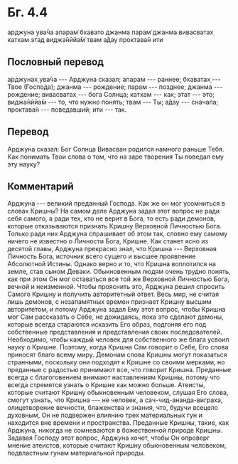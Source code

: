 # Бг. 4.4
арджуна ува̄ча
апарам̇ бхавато джанма
парам̇ джанма вивасватах̣
катхам этад виджа̄нӣйа̄м̇
твам а̄дау проктава̄н ити
## Пословный перевод

арджунах̣ ува̄ча --- Арджуна сказал; апарам --- раннее; бхаватах̣ --- Твое
(Господа); джанма --- рождение; парам --- позднее; джанма --- рождение;
вивасватах̣ --- бога Солнца; катхам --- как; этат --- это; виджа̄нӣйа̄м ---
то, что нужно понять; твам --- Ты; а̄дау --- сначала; проктава̄н ---
поведавший; ити --- так.

## Перевод

Арджуна сказал: Бог Солнца Вивасван родился намного раньше Тебя. Как
понимать Твои слова о том, что на заре творения Ты поведал ему эту
науку?

## Комментарий

Арджуна --- великий преданный Господа. Как же он мог усомниться в словах
Кришны? На самом деле Арджуна задал этот вопрос не ради себя самого, а
ради тех, кто не верит в Бога, то есть ради демонов, которые
отказываются признать Кришну Верховной Личностью Бога. Только ради них
Арджуна спрашивает об этом так, словно ему самому ничего не известно о
Личности Бога, Кришне. Как станет ясно из десятой главы, Арджуна
прекрасно знал, что Кришна --- Верховная Личность Бога, источник всего
сущего и высшее проявление Абсолютной Истины. Однако верно и то, что
Кришна воплотился на земле, став сыном Деваки. Обыкновенным людям очень
трудно понять, как при этом Он мог оставаться все той же Верховной
Личностью Бога, вечной и неизменной. Чтобы прояснить это, Арджуна решил
спросить Самого Кришну и получить авторитетный ответ. Весь мир, не
считая лишь демонов, с незапамятных времен признает Кришну высшим
авторитетом, и потому Арджуна задал Ему этот вопрос, чтобы Кришна мог
Сам рассказать о Себе, не дожидаясь, пока это сделают демоны, которые
всегда стараются исказить Его образ, подгоняя его под собственные
представления и представления своих последователей. Необходимо, чтобы
каждый человек для собственного же блага усвоил науку о Кришне. Поэтому,
когда Кришна Сам говорит о Себе, Его слова приносят благо всему миру.
Демонам слова Кришны могут показаться странными, поскольку они подходят
к Кришне со своими мерками, но преданные с радостью принимают все, что
говорит Кришна. Преданные всегда с благоговением внимают наставлениям
Кришны, потому что всегда стремятся узнать о Кришне как можно больше.
Атеисты, которые считают Кришну обыкновенным человеком, слушая Его
слова, смогут узнать, что Кришна --- не человек, а
сач-чид-ананда-виграха, олицетворение вечности, блаженства и знания,
что, будучи всецело духовным, Он не подвержен влиянию трех материальных
гун и находится вне времени и пространства. Преданные Кришны, такие, как
Арджуна, никогда не сомневаются в божественной природе Кришны. Задавая
Господу этот вопрос, Арджуна хочет, чтобы Он опроверг мнение атеистов,
которые считают Кришну обыкновенным человеком, подвластным гунам
материальной природы.
